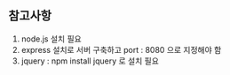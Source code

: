 ## 참고사항
1. node.js 설치 필요 
2. express 설치로 서버 구축하고 port : 8080 으로 지정해야 함
3. jquery : npm install jquery 로 설치 필요 
    